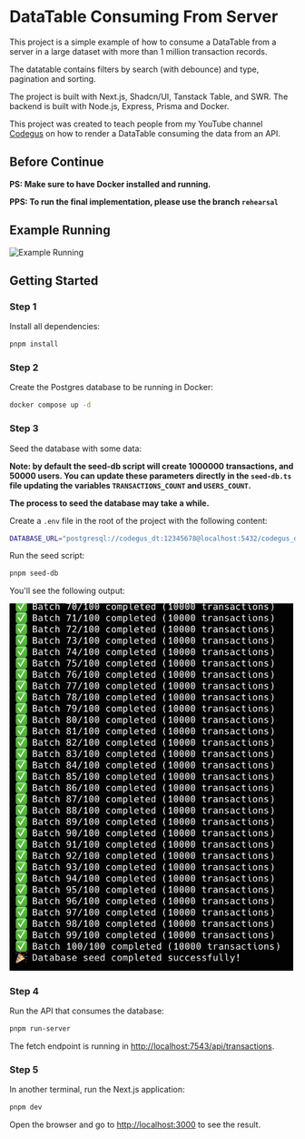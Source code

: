 # DataTable Consuming From Server

This project is a simple example of how to consume a DataTable from a server in a large dataset with more than 1 million transaction records.

The datatable contains filters by search (with debounce) and type, pagination and sorting.

The project is built with Next.js, Shadcn/UI, Tanstack Table, and SWR. The backend is built with Node.js, Express, Prisma and Docker.

This project was created to teach people from my YouTube channel [Codegus](https://codeg.us/yt?utm_source=github) on how to render a DataTable consuming the data from an API.

## Before Continue

**PS: Make sure to have Docker installed and running.**

**PPS: To run the final implementation, please use the branch `rehearsal`**

## Example Running

<img src="https://raw.githubusercontent.com/guscsales/codegus-datatable-server/refs/heads/main/public/readme/example-running-1.gif" alt="Example Running" width="1000" />

## Getting Started

### Step 1

Install all dependencies:

```bash
pnpm install
```

### Step 2

Create the Postgres database to be running in Docker:

```bash
docker compose up -d
```

### Step 3

Seed the database with some data:

**Note: by default the seed-db script will create 1000000 transactions, and 50000 users. You can update these parameters directly in the `seed-db.ts` file updating the variables `TRANSACTIONS_COUNT` and `USERS_COUNT`.**

**The process to seed the database may take a while.**

Create a `.env` file in the root of the project with the following content:

```bash
DATABASE_URL="postgresql://codegus_dt:12345678@localhost:5432/codegus_dt?schema=public"
```

Run the seed script:

```bash
pnpm seed-db
```

You'll see the following output:

<img src="https://raw.githubusercontent.com/guscsales/codegus-datatable-server/refs/heads/main/public/readme/seed-db.png" alt="Seed DB" width="500" />

### Step 4

Run the API that consumes the database:

```bash
pnpm run-server
```

The fetch endpoint is running in [http://localhost:7543/api/transactions](http://localhost:7543/api/transactions).

### Step 5

In another terminal, run the Next.js application:

```bash
pnpm dev
```

Open the browser and go to [http://localhost:3000](http://localhost:3000) to see the result.
